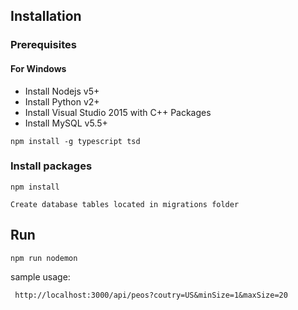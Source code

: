 ## Installation

### Prerequisites

#### For Windows

* Install Nodejs v5+
* Install Python v2+
* Install Visual Studio 2015 with C++ Packages
* Install MySQL v5.5+

```
npm install -g typescript tsd
```

### Install packages

```
npm install
```
```
Create database tables located in migrations folder
```


## Run

```
npm run nodemon
```
sample usage:
```
 http://localhost:3000/api/peos?coutry=US&minSize=1&maxSize=20
```


